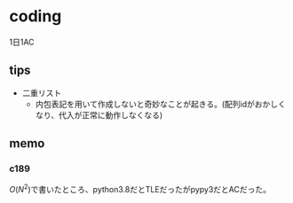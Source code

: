 # coding

1日1AC

## tips
- 二重リスト
    - 内包表記を用いて作成しないと奇妙なことが起きる。(配列idがおかしくなり、代入が正常に動作しなくなる)

## memo

### c189
$O(N^2)$で書いたところ、python3.8だとTLEだったがpypy3だとACだった。
